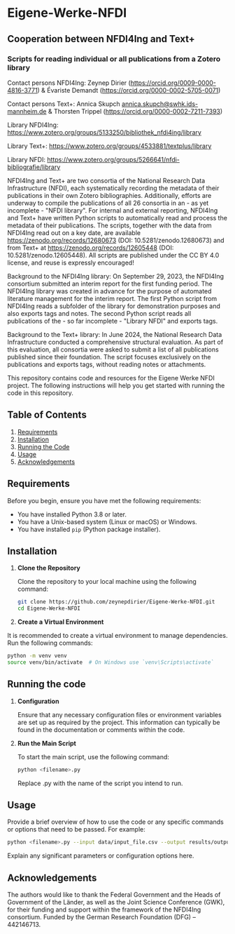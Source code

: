 # Eigene-Werke-NFDI
## Cooperation between NFDI4Ing and Text+ 
### Scripts for reading individual or all publications from a Zotero library

Contact persons NFDI4Ing: Zeynep Dirier (https://orcid.org/0009-0000-4816-3771) 
& Évariste Demandt (https://orcid.org/0000-0002-5705-0071)

Contact persons Text+: Annica Skupch annica.skupch@swhk.ids-mannheim.de & Thorsten Trippel (https://orcid.org/0000-0002-7211-7393)

Library NFDI4Ing: https://www.zotero.org/groups/5133250/bibliothek_nfdi4ing/library 

Library Text+: https://www.zotero.org/groups/4533881/textplus/library

Library NFDI: https://www.zotero.org/groups/5266641/nfdi-bibliografie/library 

NFDI4Ing and Text+ are two consortia of the National Research Data Infrastructure (NFDI), each systematically recording the metadata of their publications in their own Zotero bibliographies. Additionally, efforts are underway to compile the publications of all 26 consortia in an - as yet incomplete - "NFDI library". For internal and external reporting, NFDI4Ing and Text+ have written Python scripts to automatically read and process the metadata of their publications. The scripts, together with the data from NFDI4Ing read out on a key date, are available https://zenodo.org/records/12680673 (DOI: 10.5281/zenodo.12680673) and from Text+ at https://zenodo.org/records/12605448 (DOI: 10.5281/zenodo.12605448). All scripts are published under the CC BY 4.0 license, and reuse is expressly encouraged!

Background to the NFDI4Ing library: On September 29, 2023, the NFDI4Ing consortium submitted an interim report for the first funding period. The NFDI4Ing library was created in advance for the purpose of automated literature management for the interim report. The first Python script from NFDI4Ing reads a subfolder of the library for demonstration purposes and also exports tags and notes. The second Python script reads all publications of the - so far incomplete - "Library NFDI" and exports tags.

Background to the Text+ library: In June 2024, the National Research Data Infrastructure conducted a comprehensive structural evaluation. As part of this evaluation, all consortia were asked to submit a list of all publications published since their foundation. The script focuses exclusively on the publications and exports tags, without reading notes or attachments.


This repository contains code and resources for the Eigene Werke NFDI project. The following instructions will help you get started with running the code in this repository.

## Table of Contents

1. [Requirements](#requirements)
2. [Installation](#installation)
3. [Running the Code](#running-the-code)
4. [Usage](#usage)
5. [Acknowledgements](#acknowledgements)


## Requirements

Before you begin, ensure you have met the following requirements:

- You have installed Python 3.8 or later.
- You have a Unix-based system (Linux or macOS) or Windows.
- You have installed `pip` (Python package installer).

## Installation

1. **Clone the Repository**

   Clone the repository to your local machine using the following command:

   ```sh
   git clone https://github.com/zeynepdirier/Eigene-Werke-NFDI.git
   cd Eigene-Werke-NFDI
   ```
2. **Create a Virtual Environment**

  It is recommended to create a virtual environment to manage dependencies. Run the following commands:

   ```sh
   python -m venv venv
   source venv/bin/activate  # On Windows use `venv\Scripts\activate`
   ```

## Running the code

1. **Configuration** 

   Ensure that any necessary configuration files or environment variables are set up as required by the project. This information can typically be found in the documentation or comments within the code.

2. **Run the Main Script**

   To start the main script, use the following command:
   ```sh
   python <filename>.py
   ```
   Replace <filename>.py with the name of the script you intend to run.

## **Usage**
   Provide a brief overview of how to use the code or any specific commands or options that need to be passed.
   For example:

   ```sh
   python <filename>.py --input data/input_file.csv --output results/output_file.csv
   ```
   Explain any significant parameters or configuration options here.

## **Acknowledgements**
   The authors would like to thank the Federal Government and the Heads of Government of the Länder, as well as the Joint Science Conference (GWK), for their funding and support within the framework of the NFDI4Ing consortium. Funded by the German Research Foundation (DFG) – 442146713.


